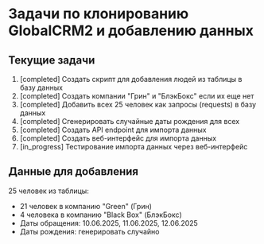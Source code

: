 # Задачи по клонированию GlobalCRM2 и добавлению данных

## Текущие задачи
1. [completed] Создать скрипт для добавления людей из таблицы в базу данных
2. [completed] Создать компании "Грин" и "БлэкБокс" если их еще нет
3. [completed] Добавить всех 25 человек как запросы (requests) в базу данных
4. [completed] Сгенерировать случайные даты рождения для всех
5. [completed] Создать API endpoint для импорта данных
6. [completed] Создать веб-интерфейс для импорта данных
7. [in_progress] Тестирование импорта данных через веб-интерфейс

## Данные для добавления
25 человек из таблицы:
- 21 человек в компанию "Green" (Грин)
- 4 человека в компанию "Black Box" (БлэкБокс)
- Даты обращения: 10.06.2025, 11.06.2025, 12.06.2025
- Даты рождения: генерировать случайно
